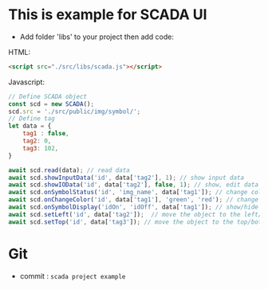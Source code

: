# **This is example for SCADA UI**

- Add folder 'libs' to your project then add code:

HTML:
```html
<script src="./src/libs/scada.js"></script>
```
Javascript:
```javascript
// Define SCADA object
const scd = new SCADA();
scd.src = './src/public/img/symbol/';
// Define tag
let data = {
    tag1 : false,
    tag2: 0,
    tag3: 102,
}

await scd.read(data); // read data
await scd.showInputData('id', data['tag2'], 1); // show input data
await scd.showIOData('id', data['tag2'], false, 1); // show, edit data
await scd.onSymbolStatus('id', 'img_name', data['tag1']); // change color image object
await scd.onChangeColor('id', data['tag1'], 'green', 'red'); // change color button
await scd.onSymbolDisplay('idOn', 'idOff', data['tag1']); // show/hide 2 object
await scd.setLeft('id', data['tag2']);  // move the object to the left/right
await scd.setTop('id', data['tag3']); // move the object to the top/bottom
```

# **Git**
 - commit : ```scada project example```
